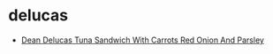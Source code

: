 # delucas

 * [Dean Delucas Tuna Sandwich With Carrots Red Onion And Parsley](index/d/dean-delucas-tuna-sandwich-with-carrots-red-onion-and-parsley-358277.json)
